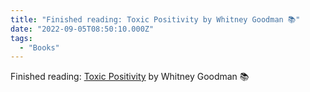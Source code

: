 ```yaml
---
title: "Finished reading: Toxic Positivity by Whitney Goodman 📚"
date: "2022-09-05T08:50:10.000Z"
tags: 
  - "Books"
---
```


Finished reading: [Toxic Positivity](https://bookshop.org/a/21729/9780593542750) by Whitney Goodman 📚
